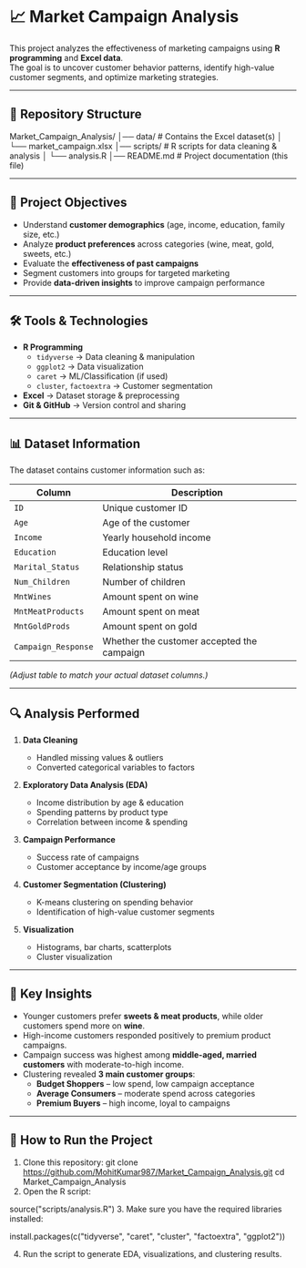 # 📈 Market Campaign Analysis

This project analyzes the effectiveness of marketing campaigns using **R programming** and **Excel data**.  
The goal is to uncover customer behavior patterns, identify high-value customer segments, and optimize marketing strategies.

---

## 📂 Repository Structure
Market_Campaign_Analysis/
│── data/ # Contains the Excel dataset(s)
│ └── market_campaign.xlsx
│── scripts/ # R scripts for data cleaning & analysis
│ └── analysis.R
│── README.md # Project documentation (this file)


---

## 🎯 Project Objectives
- Understand **customer demographics** (age, income, education, family size, etc.)  
- Analyze **product preferences** across categories (wine, meat, gold, sweets, etc.)  
- Evaluate the **effectiveness of past campaigns**  
- Segment customers into groups for targeted marketing  
- Provide **data-driven insights** to improve campaign performance  

---

## 🛠 Tools & Technologies
- **R Programming**
  - `tidyverse` → Data cleaning & manipulation  
  - `ggplot2` → Data visualization  
  - `caret` → ML/Classification (if used)  
  - `cluster`, `factoextra` → Customer segmentation  
- **Excel** → Dataset storage & preprocessing  
- **Git & GitHub** → Version control and sharing  

---

## 📊 Dataset Information
The dataset contains customer information such as:  

| Column                | Description |
|------------------------|-------------|
| `ID`                  | Unique customer ID |
| `Age`                 | Age of the customer |
| `Income`              | Yearly household income |
| `Education`           | Education level |
| `Marital_Status`      | Relationship status |
| `Num_Children`        | Number of children |
| `MntWines`            | Amount spent on wine |
| `MntMeatProducts`     | Amount spent on meat |
| `MntGoldProds`        | Amount spent on gold |
| `Campaign_Response`   | Whether the customer accepted the campaign |

*(Adjust table to match your actual dataset columns.)*

---

## 🔍 Analysis Performed
1. **Data Cleaning**  
   - Handled missing values & outliers  
   - Converted categorical variables to factors  

2. **Exploratory Data Analysis (EDA)**  
   - Income distribution by age & education  
   - Spending patterns by product type  
   - Correlation between income & spending  

3. **Campaign Performance**  
   - Success rate of campaigns  
   - Customer acceptance by income/age groups  

4. **Customer Segmentation (Clustering)**  
   - K-means clustering on spending behavior  
   - Identification of high-value customer segments  

5. **Visualization**  
   - Histograms, bar charts, scatterplots  
   - Cluster visualization  

---

## 📌 Key Insights
- Younger customers prefer **sweets & meat products**, while older customers spend more on **wine**.  
- High-income customers responded positively to premium product campaigns.  
- Campaign success was highest among **middle-aged, married customers** with moderate-to-high income.  
- Clustering revealed **3 main customer groups**:  
  - **Budget Shoppers** – low spend, low campaign acceptance  
  - **Average Consumers** – moderate spend across categories  
  - **Premium Buyers** – high income, loyal to campaigns  

---

## 🚀 How to Run the Project
1. Clone this repository:
   git clone https://github.com/MohitKumar987/Market_Campaign_Analysis.git
   cd Market_Campaign_Analysis
2. Open the R script:

source("scripts/analysis.R")
3. Make sure you have the required libraries installed:

install.packages(c("tidyverse", "caret", "cluster", "factoextra", "ggplot2"))


4. Run the script to generate EDA, visualizations, and clustering results.
